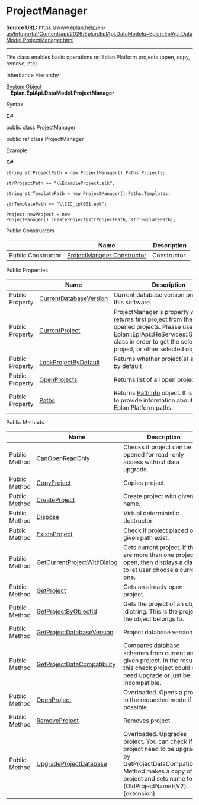 # ProjectManager

**Source URL:** https://www.eplan.help/en-us/Infoportal/Content/api/2026/Eplan.EplApi.DataModelu~Eplan.EplApi.DataModel.ProjectManager.html

---

The class enables basic operations on Eplan Platform projects (open, copy, remove, etc)

Inheritance Hierarchy

[System.Object](#)  
   **Eplan.EplApi.DataModel.ProjectManager**

Syntax

**C#**



public class ProjectManager

public ref class ProjectManager


Example

**C#**

```
string strProjectPath = new ProjectManager().Paths.Projects;

strProjectPath += "\\ExampleProject.elk";

string strTemplatePath = new ProjectManager().Paths.Templates;

strTemplatePath += "\\IEC_tpl001.ept";

Project newProject = new ProjectManager().CreateProject(strProjectPath, strTemplatePath);
```

Public Constructors

|  | Name | Description |
| --- | --- | --- |
| Public Constructor | [ProjectManager Constructor](Eplan.EplApi.DataModelu~Eplan.EplApi.DataModel.ProjectManager~_ctor.html) | Constructor. |



Public Properties

|  | Name | Description |
| --- | --- | --- |
| Public Property | [CurrentDatabaseVersion](Eplan.EplApi.DataModelu~Eplan.EplApi.DataModel.ProjectManager~CurrentDatabaseVersion.html) | Current database version provided by this software. |
| Public Property | [CurrentProject](Eplan.EplApi.DataModelu~Eplan.EplApi.DataModel.ProjectManager~CurrentProject.html) | ProjectManager's property which returns first project from the list of opened projects. Please use Eplan::EplApi::HeServices::SelectionSet class in order to get the selected project, or other selected objects. |
| Public Property | [LockProjectByDefault](Eplan.EplApi.DataModelu~Eplan.EplApi.DataModel.ProjectManager~LockProjectByDefault.html) | Returns whether project(s) are locked by default |
| Public Property | [OpenProjects](Eplan.EplApi.DataModelu~Eplan.EplApi.DataModel.ProjectManager~OpenProjects.html) | Returns list of all open projects. |
| Public Property | [Paths](Eplan.EplApi.DataModelu~Eplan.EplApi.DataModel.ProjectManager~Paths.html) | Returns [PathInfo](Eplan.EplApi.DataModelu~Eplan.EplApi.DataModel.PathInfo.html) object. It is intended to provide information about default Eplan Platform paths. |



Public Methods

|  | Name | Description |
| --- | --- | --- |
| Public Method | [CanOpenReadOnly](Eplan.EplApi.DataModelu~Eplan.EplApi.DataModel.ProjectManager~CanOpenReadOnly.html) | Checks if project can be opened for read-only access without data upgrade. |
| Public Method | [CopyProject](Eplan.EplApi.DataModelu~Eplan.EplApi.DataModel.ProjectManager~CopyProject.html) | Copies project. |
| Public Method | [CreateProject](Eplan.EplApi.DataModelu~Eplan.EplApi.DataModel.ProjectManager~CreateProject.html) | Create project with given name. |
| Public Method | [Dispose](Eplan.EplApi.DataModelu~Eplan.EplApi.DataModel.ProjectManager~Dispose().html) | Virtual deterministic destructor. |
| Public Method | [ExistsProject](Eplan.EplApi.DataModelu~Eplan.EplApi.DataModel.ProjectManager~ExistsProject.html) | Check if project placed on given path exist. |
| Public Method | [GetCurrentProjectWithDialog](Eplan.EplApi.DataModelu~Eplan.EplApi.DataModel.ProjectManager~GetCurrentProjectWithDialog.html) | Gets current project. If there are more than one project open, then displays a dialog to let user choose a current one. |
| Public Method | [GetProject](Eplan.EplApi.DataModelu~Eplan.EplApi.DataModel.ProjectManager~GetProject.html) | Gets an already open project. |
| Public Method | [GetProjectByObjectId](Eplan.EplApi.DataModelu~Eplan.EplApi.DataModel.ProjectManager~GetProjectByObjectId.html) | Gets the project of an object id string. This is the project the object belongs to. |
| Public Method | [GetProjectDatabaseVersion](Eplan.EplApi.DataModelu~Eplan.EplApi.DataModel.ProjectManager~GetProjectDatabaseVersion.html) | Project database version. |
| Public Method | [GetProjectDataCompatibility](Eplan.EplApi.DataModelu~Eplan.EplApi.DataModel.ProjectManager~GetProjectDataCompatibility.html) | Compares database schemes from current and given project. In the result of this check project could ok , need upgrade or just be incompatible. |
| Public Method | [OpenProject](Eplan.EplApi.DataModelu~Eplan.EplApi.DataModel.ProjectManager~OpenProject.html) | Overloaded. Opens a project in the requested mode if possible. |
| Public Method | [RemoveProject](Eplan.EplApi.DataModelu~Eplan.EplApi.DataModel.ProjectManager~RemoveProject.html) | Removes project |
| Public Method | [UpgradeProjectDatabase](Eplan.EplApi.DataModelu~Eplan.EplApi.DataModel.ProjectManager~UpgradeProjectDatabase.html) | Overloaded. Upgrades project. You can check if project need to be upgrade by GetProjectDataCompatibility. Method makes a copy of old project and sets name to (OldProjectName)(V2).(extension). |


